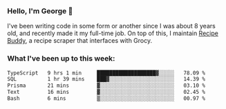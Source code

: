 ### Hello, I'm George 👋

I've been writing code in some form or another since I was about 8 years old, and recently made it my full-time job. On top of this, I maintain [Recipe Buddy](https://github.com/georgegebbett/recipe-buddy), a recipe scraper that interfaces with Grocy.  

<!--
**georgegebbett/georgegebbett** is a ✨ _special_ ✨ repository because its `README.md` (this file) appears on your GitHub profile.

Here are some ideas to get you started:

- 🔭 I’m currently working on ...
- 🌱 I’m currently learning ...
- 👯 I’m looking to collaborate on ...
- 🤔 I’m looking for help with ...
- 💬 Ask me about ...
- 📫 How to reach me: ...
- 😄 Pronouns: ...
- ⚡ Fun fact: ...
-->

### What I've been up to this week:
<!--START_SECTION:waka-->

```txt
TypeScript   9 hrs 1 min     ███████████████████▓░░░░░   78.09 %
SQL          1 hr 39 mins    ███▓░░░░░░░░░░░░░░░░░░░░░   14.39 %
Prisma       21 mins         ▓░░░░░░░░░░░░░░░░░░░░░░░░   03.10 %
Text         16 mins         ▓░░░░░░░░░░░░░░░░░░░░░░░░   02.45 %
Bash         6 mins          ▒░░░░░░░░░░░░░░░░░░░░░░░░   00.97 %
```

<!--END_SECTION:waka-->
